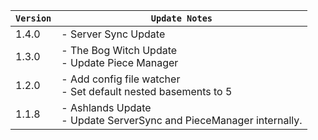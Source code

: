 | `Version` | `Update Notes` |
|-----------|--------------------------------------------------------------------------------------------|
| 1.4.0     | -  Server Sync Update             |
| 1.3.0     | -  The Bog Witch Update<br/> - Update Piece Manager              |
| 1.2.0     | -  Add config file watcher<br/> - Set default nested basements to 5                  |
| 1.1.8     | -  Ashlands Update <br/> - Update ServerSync and PieceManager internally.                  |